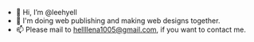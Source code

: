 - 👋 Hi, I’m @leehyell
- 👀 I'm doing web publishing and making web designs together.
- 📫 Please mail to hellllena1005@gmail.com, if you want to contact me.

<!---
leehyell/leehyell is a ✨ special ✨ repository because its `README.md` (this file) appears on your GitHub profile.
You can click the Preview link to take a look at your changes.
--->
